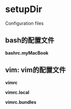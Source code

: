 # setupDir
Configuration files

## bash的配置文件

**bashrc.myMacBook**

## vim: vim的配置文件

**vimrc**

**vimrc.local**

**vimrc.bundles**

